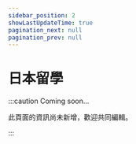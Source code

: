 ```yaml
---
sidebar_position: 2
showLastUpdateTime: true
pagination_next: null
pagination_prev: null
---
```


# 日本留學

:::caution Coming soon...

此頁面的資訊尚未新增，歡迎共同編輯。

:::